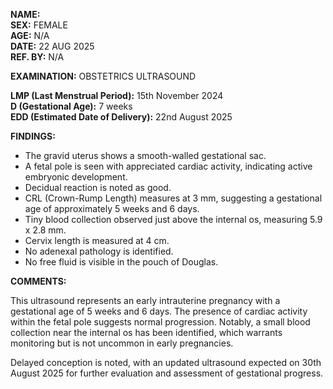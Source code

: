 **NAME:**  
**SEX:** FEMALE  
**AGE:** N/A  
**DATE:** 22 AUG 2025  
**REF. BY:** N/A  

**EXAMINATION:** OBSTETRICS ULTRASOUND  

**LMP (Last Menstrual Period):** 15th November 2024  
**D (Gestational Age):** 7 weeks  
**EDD (Estimated Date of Delivery):** 22nd August 2025  

**FINDINGS:**

- The gravid uterus shows a smooth-walled gestational sac.
- A fetal pole is seen with appreciated cardiac activity, indicating active embryonic development.
- Decidual reaction is noted as good.
- CRL (Crown-Rump Length) measures at 3 mm, suggesting a gestational age of approximately 5 weeks and 6 days.
- Tiny blood collection observed just above the internal os, measuring 5.9 x 2.8 mm.
- Cervix length is measured at 4 cm.
- No adenexal pathology is identified.
- No free fluid is visible in the pouch of Douglas.

**COMMENTS:**

This ultrasound represents an early intrauterine pregnancy with a gestational age of 5 weeks and 6 days. The presence of cardiac activity within the fetal pole suggests normal progression. Notably, a small blood collection near the internal os has been identified, which warrants monitoring but is not uncommon in early pregnancies.

Delayed conception is noted, with an updated ultrasound expected on 30th August 2025 for further evaluation and assessment of gestational progress.